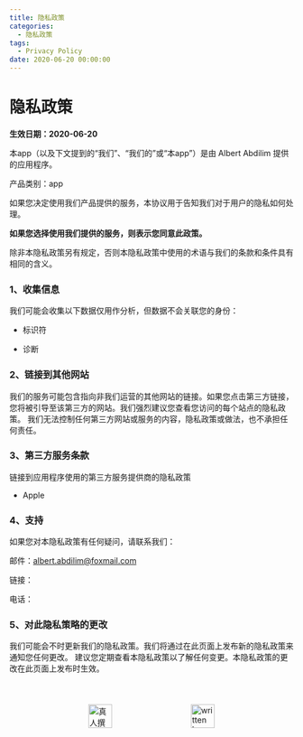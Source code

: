 ```yaml
---
title: 隐私政策
categories:
  - 隐私政策
tags:
  - Privacy Policy
date: 2020-06-20 00:00:00
---
```


# 隐私政策

**生效日期：2020-06-20**

本app（以及下文提到的“我们”、“我们的”或“本app”）是由 Albert Abdilim 提供的应用程序。

产品类别：app

如果您决定使用我们产品提供的服务，本协议用于告知我们对于用户的隐私如何处理。

**如果您选择使用我们提供的服务，则表示您同意此政策。**

除非本隐私政策另有规定，否则本隐私政策中使用的术语与我们的条款和条件具有相同的含义。

### 1、收集信息

我们可能会收集以下数据仅用作分析，但数据不会关联您的身份：

- 标识符

- 诊断

### 2、链接到其他网站

我们的服务可能包含指向非我们运营的其他网站的链接。如果您点击第三方链接，您将被引导至该第三方的网站。我们强烈建议您查看您访问的每个站点的隐私政策。 我们无法控制任何第三方网站或服务的内容，隐私政策或做法，也不承担任何责任。

### 3、第三方服务条款

链接到应用程序使用的第三方服务提供商的隐私政策

- Apple

### 4、支持

如果您对本隐私政策有任何疑问，请联系我们：

邮件：[albert.abdilim@foxmail.com](mailto:albert.abdilim@foxmail.com)

链接：

电话：

### 5、对此隐私策略的更改

我们可能会不时更新我们的隐私政策。我们将通过在此页面上发布新的隐私政策来通知您任何更改。 建议您定期查看本隐私政策以了解任何变更。本隐私政策的更改在此页面上发布时生效。

<div style="display: flex;align-items: center;justify-content: space-evenly;padding-top: 40px;">
  <img src="https://raw.githubusercontent.com/L1cardo/l1cardo.github.io/blog/themes/butterfly/source/img/notbyai_cn.png" alt="真人撰写" style="height: 42px;">
  <img src="https://raw.githubusercontent.com/L1cardo/l1cardo.github.io/blog/themes/butterfly/source/img/notbyai_en.png" alt="written by human" style="height: 42px;">
</div>
